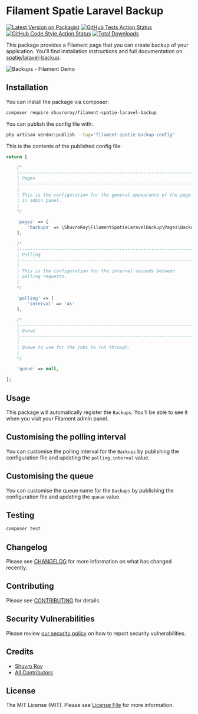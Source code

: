 # Filament Spatie Laravel Backup

[![Latest Version on Packagist](https://img.shields.io/packagist/v/shuvroroy/filament-spatie-laravel-backup.svg?style=flat-square)](https://packagist.org/packages/shuvroroy/filament-spatie-laravel-backup)
[![GitHub Tests Action Status](https://img.shields.io/github/workflow/status/shuvroroy/filament-spatie-laravel-backup/run-tests?label=tests)](https://github.com/shuvroroy/filament-spatie-laravel-backup/actions?query=workflow%3Arun-tests+branch%3Amain)
[![GitHub Code Style Action Status](https://img.shields.io/github/workflow/status/shuvroroy/filament-spatie-laravel-backup/Check%20&%20fix%20styling?label=code%20style)](https://github.com/shuvroroy/filament-spatie-laravel-backup/actions?query=workflow%3A"Check+%26+fix+styling"+branch%3Amain)
[![Total Downloads](https://img.shields.io/packagist/dt/shuvroroy/filament-spatie-laravel-backup.svg?style=flat-square)](https://packagist.org/packages/shuvroroy/filament-spatie-laravel-backup)

This package provides a Filament page that you can create backup of your application. You'll find installation instructions and full documentation on [spatie/laravel-backup](https://spatie.be/docs/laravel-backup/v7/introduction).

![Backups - Filament Demo](https://user-images.githubusercontent.com/21066418/147877751-faf7f541-3a47-4699-bf5e-2e87990d3bfe.png)


## Installation

You can install the package via composer:

```bash
composer require shuvroroy/filament-spatie-laravel-backup
```

You can publish the config file with:

```bash
php artisan vendor:publish --tag="filament-spatie-backup-config"
```

This is the contents of the published config file:

```php
return [

    /*
    |--------------------------------------------------------------------------
    | Pages
    |--------------------------------------------------------------------------
    |
    | This is the configuration for the general appearance of the page
    | in admin panel.
    |
    */

    'pages' => [
        'backups' => \ShuvroRoy\FilamentSpatieLaravelBackup\Pages\Backups::class
    ],

    /*
    |--------------------------------------------------------------------------
    | Polling
    |--------------------------------------------------------------------------
    |
    | This is the configuration for the interval seconds between
    | polling requests.
    |
    */

    'polling' => [
        'interval' => '4s'
    ],

    /*
    |--------------------------------------------------------------------------
    | Queue
    |--------------------------------------------------------------------------
    |
    | Queue to use for the jobs to run through.
    |
    */

    'queue' => null,

];
```

## Usage

This package will automatically register the `Backups`. You'll be able to see it when you visit your Filament admin panel.

## Customising the polling interval

You can customise the polling interval for the `Backups` by publishing the configuration file and updating the `polling.interval` value.

## Customising the queue

You can customise the queue name for the `Backups` by publishing the configuration file and updating the `queue` value.

## Testing

```bash
composer test
```

## Changelog

Please see [CHANGELOG](CHANGELOG.md) for more information on what has changed recently.

## Contributing

Please see [CONTRIBUTING](.github/CONTRIBUTING.md) for details.

## Security Vulnerabilities

Please review [our security policy](../../security/policy) on how to report security vulnerabilities.

## Credits

- [Shuvro Roy](https://github.com/shuvroroy)
- [All Contributors](../../contributors)

## License

The MIT License (MIT). Please see [License File](LICENSE.md) for more information.
